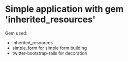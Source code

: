 # Simple application with gem 'inherited_resources'
Gem used:

* inherited_resources
* simple_form for simple form building
* twitter-bootstrap-rails for decoration
